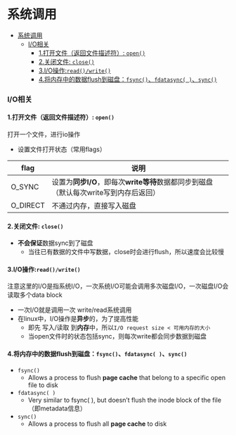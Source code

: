 # 系统调用

<!-- @import "[TOC]" {cmd="toc" depthFrom=1 depthTo=6 orderedList=false} -->
<!-- code_chunk_output -->

- [系统调用](#系统调用)
    - [I/O相关](#io相关)
      - [1.打开文件（返回文件描述符）: `open()`](#1打开文件返回文件描述符-open)
      - [2.关闭文件: `close()`](#2关闭文件-close)
      - [3.I/O操作:`read()/write()`](#3io操作readwrite)
      - [4.将内存中的数据flush到磁盘：`fsync()`、`fdatasync( )`、`sync()`](#4将内存中的数据flush到磁盘fsync-fdatasync--sync)

<!-- /code_chunk_output -->

### I/O相关

#### 1.打开文件（返回文件描述符）: `open()`

打开一个文件，进行io操作

* 设置文件打开状态（常用flags）

|flag|说明|
|-|-|
|O_SYNC|设置为**同步I/O**，即每次**write等待**数据都同步到磁盘（默认每次write写到内存后返回）|
|O_DIRECT|不通过内存，直接写入磁盘|

#### 2.关闭文件: `close()`
* **不会保证**数据sync到了磁盘
  * 当往已有数据的文件中写数据，close时会进行flush，所以速度会比较慢

#### 3.I/O操作:`read()/write()`
注意这里的I/O是指系统I/O，一次系统I/O可能会调用多次磁盘I/O，一次磁盘I/O会读取多个data block
* 一次I/O就是调用一次 write/read系统调用
* 在linux中，I/O操作是**异步**的，为了提高性能
  * 即先 写入/读取 到**内存**中，所以`I/O request size < 可用内存的大小`
  * 当open文件时的状态包括sync，则每次write都会同步数据到磁盘

#### 4.将内存中的数据flush到磁盘：`fsync()`、`fdatasync( )`、`sync()`
* `fsync()`
  *  Allows a process to flush **page cache** that belong to a specific open file to disk
* `fdatasync( )`
  * Very similar to fsync( ), but doesn’t flush the inode block of the file（即metadata信息）
* `sync()`
  * Allows a process to flush all **page cache** to disk
